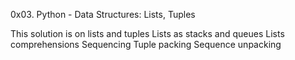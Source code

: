 0x03. Python - Data Structures: Lists, Tuples

This solution is on lists and tuples
Lists as stacks and queues
Lists comprehensions
Sequencing
Tuple packing
Sequence unpacking
